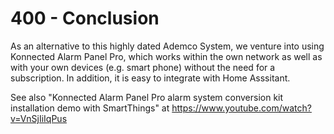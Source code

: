 # 400 - Conclusion

As an alternative to this highly dated Ademco System, we venture into using Konnected Alarm Panel Pro, which works within the own network as well as with your own devices (e.g. smart phone) without the need for a subscription. In addition, it is easy to integrate with Home Asssitant.

See also "Konnected Alarm Panel Pro alarm system conversion kit installation demo with SmartThings" at https://www.youtube.com/watch?v=VnSjIiIqPus
